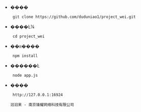 * ����
    ``` 
     git clone https://github.com/duduniao1/project_wei.git
    ```
* ����Ŀ¼
    ``` 
     cd project_wei
    ```
* ��װ����
    ``` 
     npm install 
    ```
* ������Ŀ
    ``` 
     node app.js
    ```
* ����
    ``` 
     http://127.0.0.1:16924
    ```
   
    
    ```
   汩汩来 - 南京锋耀网络科技有限公司